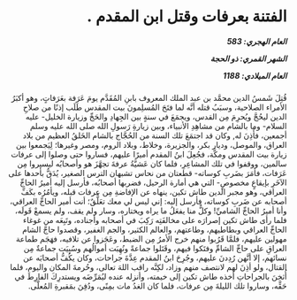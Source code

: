 <h1 dir="rtl">الفتنة بعرفات وقتل ابن المقدم .</h1>

<h5 dir="rtl">العام الهجري:  583

الشهر القمري: ذو الحجة

العام الميلادي: 1188</h5>

<p dir="rtl">قُتِلَ شَمسُ الدين محمَّد بن عبد الملك المعروف بابنِ المُقَدَّم يومَ عَرَفة بعَرَفاتٍ، وهو أكبَرُ الأمراء الصلاحية، وسبَبُ قتله أنَّه لما فتَحَ المُسلِمونَ بيت المقدس طَلَب إذنًا من صلاحِ الدين ليحُجَّ ويُحرِمَ مِن القدس، ويجمَعَ في سنةٍ بين الجِهادِ والحَجِّ وزيارة الخليل- عليه السلام- وما بالشام من مشاهِدِ الأنبياء، وبين زيارةِ رَسولِ الله صلى الله عليه وسلم أجمعين، فأَذِنَ له, وكان قد اجتمَعَ تلك السنة من الحُجَّاج بالشام الخَلقُ العظيم من بلاد العراق، والموصل، وديار بكر، والجزيرة، وخلاط، وبلاد الروم، ومصر وغيرها؛ لِيَجمعوا بين زيارة بيت المقدس ومكَّة، فجُعِلَ ابنُ المقدم أميرًا عليهم، فساروا حتى وصلوا إلى عرفات سالمين، ووقفوا في تلك المشاعِرِ، فلما كان عَشيَّةُ عرفةَ تجهَّزَ هو وأصحابُه ليسيروا مِن عَرَفات، فأمَرَ بضَربِ كوساته- قطعتان من نحاس تشبهان الترس الصغير، يُدَقُّ بأحدها على الآخَرِ بإيقاعٍ مخصوصٍ- التي هي أمارة الرحيل، فضربها أصحابُه، فأرسل إليه أميرُ الحاجِّ العراقي، وهو مجبر الدين طاش تكين، ينهاه عن الإفاضةِ مِن عرفات قبله، ويأمُرُه بكَفِّ أصحابه عن ضَربِ كوساته، فأرسل إليه: إني ليس لي معك تعَلُّقٌ؛ أنت أمير الحاجِّ العراقي، وأنا أميرُ الحاجِّ الشاميِّ! وكلٌّ منا يفعَلُ ما يراه ويختاره، وسار ولم يقف، ولم يسمعْ قَولَه، فلما رأى طاش تكين إصرارَه على مخالفَتِه رَكِبَ في أصحابه وأجناده، وتَبِعَه من غوغاء الحاجِّ العراقي وبطاطيهم، وطاعتهم، والعالم الكثير، والجم الغفير، وقصدوا حاجَّ الشام مهولين عليهم، فلمَّا قَرُبوا منهم خرج الأمرُ مِن الضبط، وعَجَزوا عن تلافيه، فهَجَم طماعة العراقِ على حاجِّ الشامِّ وفتَكوا فيهم، وقَتَلوا جماعةً ونُهِبَت أموالُهم وسُبِيَت جماعةٌ مِن نسائهم، إلا أنَّهن رُدِدنَ عليهم، وجُرِحَ ابنُ المقدم عِدَّةَ جراحات، وكان يكُفُّ أصحابَه عن القتال، ولو أذِنَ لهم لانتصف منهم وزاد، لكِنَّه راقب اللهَ تعالى، وحُرمةَ المكان واليوم، فلما أُثخِنَ بالجراحاتِ أخذه طاش تكين إلى خيمته، وأنزله عنده ليُمَرِّضَه ويستدرِكَ الفارِطَ في حَقِّه، وساروا تلك الليلةَ مِن عرفات، فلما كان الغدُ مات بمِنًى، ودُفِنَ بمَقبرةِ المُعلَّى.</p></br>
